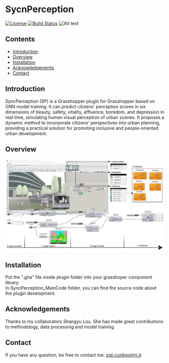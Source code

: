 # SycnPerception

[![License](https://img.shields.io/badge/license-MIT-blue.svg)](LICENSE)
[![Build Status](https://img.shields.io/badge/build-passing-brightgreen.svg)]()
![Alt text](path/to/image "Optional Title")

## Contents

- [Introduction](#Introduction)
- [Overview](#Overview)
- [Installation](#Installation)
- [Acknowledgements](#Acknowledgements)
- [Contact](#Contact)

## Introduction

SyncPerception (SP) is a Grasshopper plugin for Grasshopper based on GNN model training. It can predict citizens' perception scores in six dimensions of beauty, safety, vitality, affluence, boredom, and depression in real time, simulating human visual perception of urban scenes. It proposes a dynamic method to incorporate citizens' perspectives into urban planning, providing a practical solution for promoting inclusive and people-oriented urban development.

## Overview

![SyncPerception Workflow](assets/600dpi_plugin.png "Workflow of SyncPerception")

## Installation

Put the ".gha" file inside plugin folder into your grasshoper component library.<br>
In SyncPerception_MainCode folder, you can find the source code about the plugin development.

## Acknowledgements

Thanks to my collaborators Shangyu Lou. She has made great contributions to methodology, data processing and model training.

## Contact

If you have any question, be free to contact me: ziqi.cui@polimi.it

 
